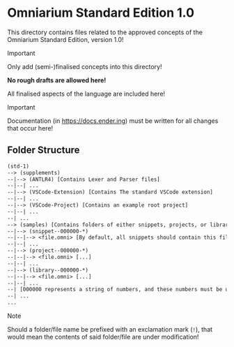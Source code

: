 # Omniarium Standard Edition 1.0

This directory contains files related to the approved concepts of the Omniarium Standard Edition, version 1.0!

> [!IMPORTANT]
> Only add (semi-)finalised concepts into this directory!
>
> **No rough drafts are allowed here!**

All finalised aspects of the language are included here!

> [!IMPORTANT]
> Documentation (in <https://docs.ender.ing>) must be written for all changes that occur here!

## Folder Structure

```txt
(std-1)
--> (supplements)
--|--> (ANTLR4) [Contains Lexer and Parser files]
--|--| ...
--|--> (VSCode-Extension) [Contains The standard VSCode extension]
--|--| ...
--|--> (VSCode-Project) [Contains an example root project]
--|--| ...
--| ...
--> (samples) [Contains folders of either snippets, projects, or libraries]
--|--> (snippet--000000-*)
--|--|--> <file.omni> [By default, all snippets should contain this file!]
--|--| ...
--|--> (project--000000-*)
--|--|--> <file.omni> [...]
--|--| ...
--|--> (library--000000-*)
--|--|--> <file.omni> [...]
--|--| ...
--| [000000 represents a string of numbers, and these numbers must be unique!]
--| ...
...
```

> [!NOTE]
> Should a folder/file name be prefixed with an exclamation mark (`!`),
> that would mean the contents of said folder/file are under modification!
